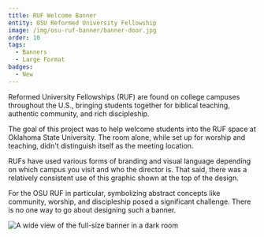 ```yaml
---
title: RUF Welcome Banner
entity: OSU Reformed University Fellowship
image: /img/osu-ruf-banner/banner-door.jpg
order: 10
tags:
  - Banners
  - Large Format
badges:
  - New
---
```



Reformed University Fellowships (RUF) are found on college campuses throughout the U.S., bringing students together for biblical teaching, authentic community, and rich discipleship.

The goal of this project was to help welcome students into the RUF space at Oklahoma State University. The room alone, while set up for worship and teaching, didn't distinguish itself as the meeting location.

RUFs have used various forms of branding and visual language depending on which campus you visit and who the director is. That said, there was a relatively consistent use of this graphic shown at the top of the design.

For the OSU RUF in particular, symbolizing abstract concepts like community, worship, and discipleship posed a significant challenge. There is no one way to go about designing such a banner.

![A wide view of the full-size banner in a dark room](/img/osu-ruf-banner/banner-dimensions.jpg)